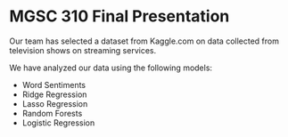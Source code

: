 # MGSC 310 Final Presentation

Our team has selected a dataset from Kaggle.com on data collected from television shows on streaming services.

We have analyzed our data using the following models:

* Word Sentiments
* Ridge Regression
* Lasso Regression
* Random Forests
* Logistic Regression
